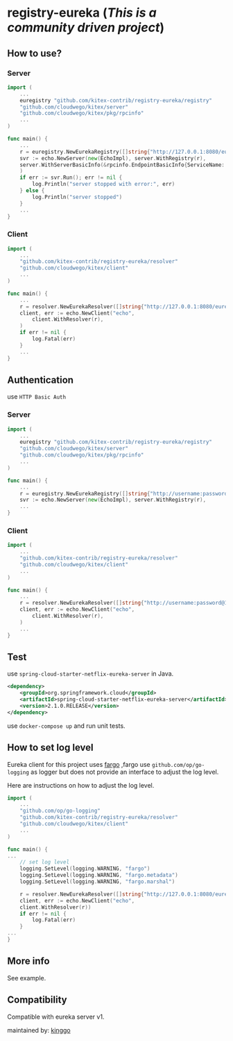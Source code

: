 # registry-eureka (*This is a community driven project*)

## How to use?

### Server

```go
import (
    ...
    euregistry "github.com/kitex-contrib/registry-eureka/registry"
    "github.com/cloudwego/kitex/server"
    "github.com/cloudwego/kitex/pkg/rpcinfo"
    ...
)

func main() {
    ...
    r = euregistry.NewEurekaRegistry([]string{"http://127.0.0.1:8080/eureka"}, 15*time.Second)
	svr := echo.NewServer(new(EchoImpl), server.WithRegistry(r),
    server.WithServerBasicInfo(&rpcinfo.EndpointBasicInfo{ServiceName: "test"}), 
    )
    if err := svr.Run(); err != nil {
        log.Println("server stopped with error:", err)
    } else {
        log.Println("server stopped")
    }
    ...
}
```

### Client

```go
import (
    ...
    "github.com/kitex-contrib/registry-eureka/resolver"
    "github.com/cloudwego/kitex/client"
    ...
)

func main() {
    ...
    r = resolver.NewEurekaResolver([]string{"http://127.0.0.1:8080/eureka"})
    client, err := echo.NewClient("echo", 
        client.WithResolver(r),
    )
    if err != nil {
        log.Fatal(err)
    }
    ...
}
```

## Authentication

use `HTTP Basic Auth`

### Server

```go
import (
    ...
    euregistry "github.com/kitex-contrib/registry-eureka/registry"
    "github.com/cloudwego/kitex/server"
    "github.com/cloudwego/kitex/pkg/rpcinfo"
    ...
)

func main() {
    ...
    r = euregistry.NewEurekaRegistry([]string{"http://username:password@127.0.0.1:8080/eureka"}, 15*time.Second)
	svr := echo.NewServer(new(EchoImpl), server.WithRegistry(r),
    ...
}
```

### Client

```go
import (
    ...
    "github.com/kitex-contrib/registry-eureka/resolver"
    "github.com/cloudwego/kitex/client"
    ...
)

func main() {
    ...
    r = resolver.NewEurekaResolver([]string{"http://username:password@127.0.0.1:8080/eureka"})
    client, err := echo.NewClient("echo", 
        client.WithResolver(r),
    )
    ...
}
```

## Test

use `spring-cloud-starter-netflix-eureka-server` in Java.

```xml
<dependency>
    <groupId>org.springframework.cloud</groupId>
    <artifactId>spring-cloud-starter-netflix-eureka-server</artifactId>
    <version>2.1.0.RELEASE</version>
</dependency>
```
use `docker-compose up` and run unit tests.

## How to set log level

Eureka client for this project uses [fargo](https://github.com/hudl/fargo) ,fargo use `github.com/op/go-logging` as logger but does not provide an interface to adjust the log level.

Here are instructions on how to adjust the log level.

```go
import (
    ...
    "github.com/op/go-logging"
    "github.com/kitex-contrib/registry-eureka/resolver"
    "github.com/cloudwego/kitex/client"
    ...
)

func main() {
...
    // set log level
    logging.SetLevel(logging.WARNING, "fargo")
    logging.SetLevel(logging.WARNING, "fargo.metadata")
    logging.SetLevel(logging.WARNING, "fargo.marshal")

    r = resolver.NewEurekaResolver([]string{"http://127.0.0.1:8080/eureka"})
    client, err := echo.NewClient("echo",
    client.WithResolver(r))
    if err != nil {
    	log.Fatal(err)
    }
...
}
```


## More info

See example.

## Compatibility
Compatible with eureka server v1.

maintained by: [kinggo](https://github.com/li-jin-gou)
